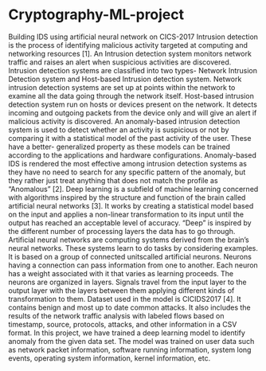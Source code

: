 # Cryptography-ML-project
Building IDS using artificial neural network on CICS-2017
Intrusion detection is the process of identifying malicious activity targeted at computing and networking resources [1]. An Intrusion detection system monitors network traffic and raises an alert when suspicious activities are discovered. Intrusion detection systems are classified into two types- Network Intrusion Detection system and Host-based Intrusion detection system. Network intrusion detection systems are set up at points within the network to examine all the data going through the network itself. Host-based intrusion detection system run on hosts or devices present on the network. It detects incoming and outgoing packets from the device only and will give an alert if malicious activity is discovered.
An anomaly-based intrusion detection system is used to detect whether an activity is suspicious or not by comparing it with a statistical model of the past activity of the user. These have a better- generalized property as these models can be trained according to the applications and hardware configurations. Anomaly-based IDS is rendered the most effective among intrusion detection systems as they have no need to search for any specific pattern of the anomaly, but they rather just treat anything that does not match the profile as “Anomalous” [2]. Deep learning is a subfield of machine learning concerned with algorithms inspired by the structure and function of the brain called artificial neural networks [3]. It works by creating a statistical model based on the input and applies a non-linear transformation to its input until the output has reached an acceptable level of accuracy. “Deep” is inspired by the different number of processing layers the data has to go through.
Artificial neural networks are computing systems derived from the brain’s neural networks. These systems learn to do tasks by considering examples. It is based on a group of connected unitscalled artificial neurons. Neurons having a connection can pass information from one to another. Each neuron has a weight associated with it that varies as learning proceeds. The neurons are organized in layers. Signals travel from the input layer to the output layer with the layers between them applying different kinds of transformation to them. Dataset used in the model is CICIDS2017 [4]. It contains benign and most up to date common attacks. It also includes the results of the network traffic analysis with labeled flows based on timestamp, source, protocols, attacks, and other information in a CSV format. In this project, we have trained a deep learning model to identify anomaly from the given data set. The model was trained on user data such as network packet information, software running information, system long events, operating system information, kernel information, etc.
